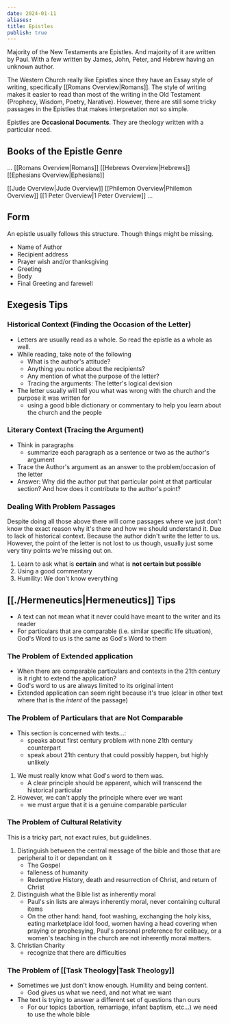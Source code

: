 ```yaml
---
date: 2024-01-11
aliases: 
title: Epistles
publish: true
---
```

Majority of the New Testaments are Epistles. And majority of it are written by Paul.
With a few written by James, John, Peter, and Hebrew having an unknown author.

The Western Church really like Epistles since they have an Essay style of writing, specifically [[Romans Overview|Romans]]. The style of writing makes it easier to read than most of the writing in the Old Testament (Prophecy, Wisdom, Poetry, Narative). However, there are still some tricky passages in the Epistles that makes interpretation not so simple.

Epistles are **Occasional Documents**. They are theology written with a particular need.

## Books of the Epistle Genre
...
[[Romans Overview|Romans]]
[[Hebrews Overview|Hebrews]]
[[Ephesians Overview|Ephesians]]

[[Jude Overview|Jude Overview]]
[[Philemon Overview|Philemon Overview]]
[[1 Peter Overview|1 Peter Overview]]
...

## Form
An epistle usually follows this structure. Though things might be missing.
- Name of Author
- Recipient address
- Prayer wish and/or thanksgiving
- Greeting
- Body
- Final Greeting and farewell

## Exegesis Tips
### Historical Context (Finding the Occasion of the Letter)
- Letters are usually read as a whole. So read the epistle as a whole as well.
- While reading, take note of the following
	- What is the author's attitude?
	- Anything you notice about the recipients?
	- Any mention of what the purpose of the letter?
	- Tracing the arguments: The letter's logical devision 
- The letter usually will tell you what was wrong with the church and the purpose it was written for
	- using a good bible dictionary or commentary to help you learn about the church and the people

### Literary Context (Tracing the Argument)
- Think in paragraphs
	- summarize each paragraph as a sentence or two as the author's argument
- Trace the Author's argument as an answer to the problem/occasion of the letter
- Answer: Why did the author put that particular point at that particular section? And how does it contribute to the author's point?

### Dealing With Problem Passages
Despite doing all those above there will come passages where we just don't know the exact reason why it's there and how we should understand it. Due to lack of historical context. Because the author didn't write the letter to us. However, the point of the letter is not lost to us though, usually just some very tiny points we're missing out on.

1. Learn to ask what is **certain** and what is **not certain but possible**
2. Using a good commentary
3. Humility: We don't know everything

## [[./Hermeneutics|Hermeneutics]] Tips 
- A text can not mean what it never could have meant to the writer and its reader
- For particulars that are comparable (i.e. similar specific life situation), God's Word to us is the same as God's Word to them

### The Problem of Extended application
- When there are comparable particulars and contexts in the 21th century is it right to extend the application?
- God's word to us are always limited to its original intent
- Extended application can seem right because it's true (clear in other text where that is the *intent* of the passage)

### The Problem of Particulars that are Not Comparable
- This section is concerned with texts...:
	- speaks about first century problem with none 21th century counterpart
	- speak about 21th century that could possibly happen, but highly unlikely
1. We must really know what God's word to them was.
	- A clear principle should be apparent, which will transcend the historical particular
2. However, we can't apply the principle where ever we want
	- we must argue that it is a genuine comparable particular

### The Problem of Cultural Relativity
This is a tricky part, not exact rules, but guidelines.
1. Distinguish between the central message of the bible and those that are peripheral to it or dependant on it
	- The Gospel
	- falleness of humanity
	- Redemptive History, death and resurrection of Christ, and return of Christ
2. Distinguish what the Bible list as inherently moral
	- Paul's sin lists are always inherently moral, never containing cultural items
	- On the other hand: hand, foot washing, exchanging the holy kiss, eating marketplace idol food, women having a head covering when praying or prophesying, Paul's personal preference for celibacy, or a women's teaching in the church are not inherently moral matters.
3. Christian Charity
	- recognize that there are difficulties

### The Problem of [[Task Theology|Task Theology]]
- Sometimes we just don't know enough. Humility and being content.
	- God gives us what we need, and not what we want
- The text is trying to answer a different set of questions than ours
	- For our topics (abortion, remarriage, infant baptism, etc...) we need to use the whole bible
